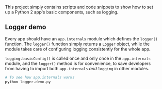 This project simply contains scripts and code snippets to show how to set up
a Python 2 app's basic components, such as logging.

## Logger demo

Every app should have an `app.internals` module which defines the `logger()`
function. The `logger()` function simply returns a `Logger` object, while the 
module takes care of configuring logging consistently for the whole app.

`logging.basicConfig()` is called once and only once in the `app.internals`
module, and the `logger()` method is for convenience, to save developers
from having to import both `app.internals` _and_ `logging` in other modules.

```bash
# To see how app.internals works
python logger.demo.py
```
